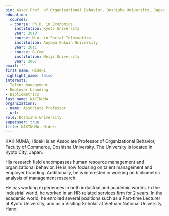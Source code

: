 ```yaml
---
bio: Assoc.Prof. of Organizational Behavior, Doshisha University, Japan.
education:
  courses:
  - course: Ph.D. in Economics
    institution: Kyoto University
    year: 2019
  - course: M.A. in Social Informatics
    institution: Aoyama Gakuin University
    year: 2011
  - course: B.Com
    institution: Meiji University
    year: 2007
email: ""
first_name: Hideki
highlight_name: false
interests:
- Talent management
- Employer branding
- Bibliometrics
last_name: KAKINUMA
organizations:
- name: Associate Professor
  url: 
role: Doshisha University
superuser: true
title: KAKINUMA, Hideki
---
```


KAKINUMA, Hideki is an Associate Professor of Organizational Behavior, Faculty of Commerce, Doshisha University. The University is located in Kyoto City, Japan.

His research field encompasses human resource management and organizational behavior. He is now focusing on talent management and employer branding. Additionally, he is interested in working on bibliometric analysis of management research.

He has working experiences in both industrial and academic worlds. In the industrial world, he worked in an HR-related services firm for 2 years. In the academic world, he enrolled several positions such as a Part-time Lecturer at Kyoto University, and as a Visiting Scholar at Vietnam National University, Hanoi.
